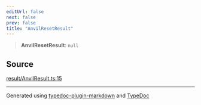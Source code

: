 ```yaml
---
editUrl: false
next: false
prev: false
title: "AnvilResetResult"
---
```


> **AnvilResetResult**: `null`

## Source

[result/AnvilResult.ts:15](https://github.com/evmts/tevm-monorepo/blob/main/packages/actions-types/src/result/AnvilResult.ts#L15)

***
Generated using [typedoc-plugin-markdown](https://www.npmjs.com/package/typedoc-plugin-markdown) and [TypeDoc](https://typedoc.org/)
